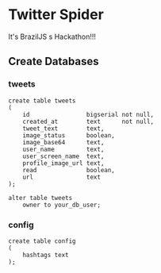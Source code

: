# Twitter Spider
It's BrazilJS s Hackathon!!!

## Create Databases
### tweets
```
create table tweets
(
    id                bigserial not null,
    created_at        text      not null,
    tweet_text        text,
    image_status      boolean,
    image_base64      text,
    user_name         text,
    user_screen_name  text,
    profile_image_url text,
    read              boolean,
    url               text
);

alter table tweets
    owner to your_db_user;
```

### config
```
create table config
(
    hashtags text
);
```
